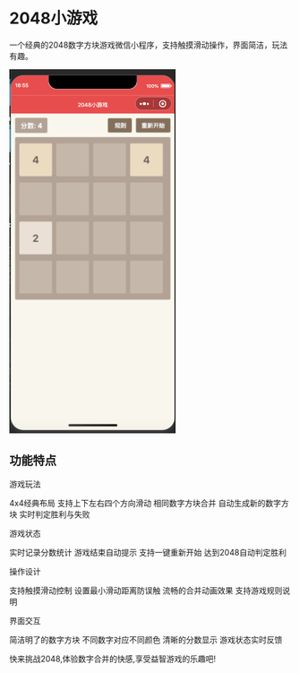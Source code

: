 # 2048小游戏
一个经典的2048数字方块游戏微信小程序，支持触摸滑动操作，界面简洁，玩法有趣。

![效果演示](./images/2048.jpg)
## 功能特点

游戏玩法

4x4经典布局
支持上下左右四个方向滑动
相同数字方块合并
自动生成新的数字方块
实时判定胜利与失败


游戏状态

实时记录分数统计
游戏结束自动提示
支持一键重新开始
达到2048自动判定胜利


操作设计

支持触摸滑动控制
设置最小滑动距离防误触
流畅的合并动画效果
支持游戏规则说明


界面交互

简洁明了的数字方块
不同数字对应不同颜色
清晰的分数显示
游戏状态实时反馈



快来挑战2048,体验数字合并的快感,享受益智游戏的乐趣吧! 